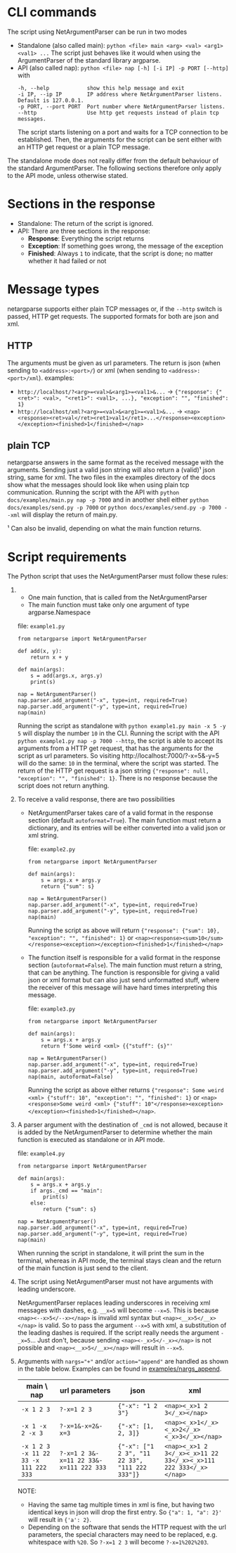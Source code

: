 # CLI commands
The script using NetArgumentParser can be run in two modes
- Standalone (also called main): `python <file> main <arg> <val> <arg1> <val1> ...`
  The script just behaves like it would when using the ArgumentParser of the standard library argparse.
- API (also called nap): `python <file> nap [-h] [-i IP] -p PORT [--http]` with
  ```
  -h, --help            show this help message and exit
  -i IP, --ip IP        IP address where NetArgumentParser listens. Default is 127.0.0.1.
  -p PORT, --port PORT  Port number where NetArgumentParser listens.
  --http                Use http get requests instead of plain tcp messages.
  ```
  The script starts listening on a port and waits for a TCP connection to be established. Then, the arguments for the script can be sent either with an HTTP get request or a plain TCP message.

The standalone mode does not really differ from the default behaviour of the standard ArgumentParser. The following sections therefore only apply to the API mode, unless otherwise stated.

# Sections in the response
- Standalone: The return of the script is ignored.
- API: There are three sections in the response:
  - **Response**: Everything the script returns
  - **Exception**: If something goes wrong, the message of the exception
  - **Finished**: Always `1` to indicate, that the script is done; no matter whether it had failed or not

# Message types
netargparse supports either plain TCP messages or, if the `--http` switch is passed, HTTP get requests. The supported formats for both are json and xml.

## HTTP
The arguments must be given as url parameters. The return is json (when sending to `<address>:<port>/`) or xml (when sending to `<address>:<port>/xml`).
examples:
- `http://localhost/?<arg>=<val>&<arg1>=<val1>&...` -> `{"response": {"<ret>": <val>, "<ret1>": <val1>, ...}, "exception": "", "finished": 1}`
- `http://localhost/xml?<arg>=<val>&<arg1>=<val1>&...` -> `<nap><response><ret>val</ret><ret1>val1</ret1>...</response><exception></exception><finished>1</finished></nap>`

## plain TCP
netargparse answers in the same format as the received message with the arguments. Sending just a valid json string will also return a (valid)¹ json string, same for xml. The two files in the examples directory of the docs show what the messages should look like when using plain tcp communication. Running the script with the API with `python docs/examples/main.py nap -p 7000` and in another shell either `python docs/examples/send.py -p 7000` or `python docs/examples/send.py -p 7000 --xml` will display the return of main.py.

¹ Can also be invalid, depending on what the main function returns.

# Script requirements
The Python script that uses the NetArgumentParser must follow these rules:
1)  - One main function, that is called from the NetArgumentParser
    - The main function must take only one argument of type argparse.Namespace

    file: `example1.py`
    ```
    from netargparse import NetArgumentParser

    def add(x, y):
        return x + y

    def main(args):
        s = add(args.x, args.y)
        print(s)

    nap = NetArgumentParser()
    nap.parser.add_argument("-x", type=int, required=True)
    nap.parser.add_argument("-y", type=int, required=True)
    nap(main)
    ```
    Running the script as standalone with `python example1.py main -x 5 -y 5` will display the number `10` in the CLI. Running the script with the API `python example1.py nap -p 7000 --http`, the script is able to accept its arguments from a HTTP get request, that has the arguments for the script as url parameters. So visiting http://localhost:7000/?-x=5&-y=5 will do the same: `10` in the terminal, where the script was started. The return of the HTTP get request is a json string `{"response": null, "exception": "", "finished": 1}`. There is no response because the script does not return anything.

2)  To receive a valid response, there are two possibilities
    - NetArgumentParser takes care of a valid format in the response section (default `autoformat=True`). The main function must return a dictionary, and its entries will be either converted into a valid json or xml string.

      file: `example2.py`
      ```
      from netargparse import NetArgumentParser

      def main(args):
          s = args.x + args.y
          return {"sum": s}

      nap = NetArgumentParser()
      nap.parser.add_argument("-x", type=int, required=True)
      nap.parser.add_argument("-y", type=int, required=True)
      nap(main)
      ````
      Running the script as above will return `{"response": {"sum": 10}, "exception": "", "finished": 1}` or `<nap><response><sum>10</sum></response><exception></exception><finished>1</finished></nap>`

    - The function itself is responsible for a valid format in the response section (`autoformat=False`). The main function must return a string, that can be anything. The function is responsible for giving a valid json or xml format but can also just send unformatted stuff, where the receiver of this message will have hard times interpreting this message.

      file: `example3.py`
      ```
      from netargparse import NetArgumentParser

      def main(args):
          s = args.x + args.y
          return f'Some weird <xml> {{"stuff": {s}"'

      nap = NetArgumentParser()
      nap.parser.add_argument("-x", type=int, required=True)
      nap.parser.add_argument("-y", type=int, required=True)
      nap(main, autoformat=False)
      ````
      Running the script as above either returns `{"response": Some weird <xml> {"stuff": 10", "exception": "", "finished": 1}` or `<nap><response>Some weird <xml> {"stuff": 10"</response><exception></exception><finished>1</finished></nap>`.

3)  A parser argument with the destination of `_cmd` is not allowed, because it is added by the NetArgumentParser to determine whether the main function is executed as standalone or in API mode.

    file: `example4.py`
    ```
    from netargparse import NetArgumentParser

    def main(args):
        s = args.x + args.y
        if args._cmd == "main":
            print(s)
        else:
            return {"sum": s}

    nap = NetArgumentParser()
    nap.parser.add_argument("-x", type=int, required=True)
    nap.parser.add_argument("-y", type=int, required=True)
    nap(main)
    ````
    When running the script in standalone, it will print the sum in the terminal, whereas in API mode, the terminal stays clean and the return of the main function is just send to the client.

4)  The script using NetArgumentParser must not have arguments with leading underscore.

    NetArgumentParser replaces leading underscores in receiving xml messages with dashes, e.g. `__x=5` will become `--x=5`. This is because `<nap><--x>5</--x></nap>` is invalid xml syntax but `<nap><__x>5</__x></nap>` is valid. So to pass the argument `--x=5` with xml, a substitution of the leading dashes is required. If the script really needs the argument `-_x=5`... Just don't, because sending `<nap><-_x>5</-_x></nap>` is not possible and `<nap><__x>5</__x></nap>` will result in `--x=5`.

5) Arguments with `nargs="+"` and/or `action="append"` are handled as shown in the table below. Examples can be found in [examples/nargs_append](examples/nargs_append).

   |main \ nap|url parameters|json|xml|
   |--|--|--|--|
   |`-x 1 2 3`|`?-x=1 2 3`|`{"-x": "1 2 3"}`|`<nap><_x>1 2 3</_x></nap>`|
   |`-x 1 -x 2 -x 3`|`?-x=1&-x=2&-x=3`|`{"-x": [1, 2, 3]}`|`<nap><_x>1</_x><_x>2</_x><_x>3</_x></nap>`|
   |`-x 1 2 3 -x 11 22 33 -x 111 222 333`|`?-x=1 2 3&-x=11 22 33&-x=111 222 333`|`{"-x": ["1 2 3", "11 22 33", "111 222 333"]}`|`<nap><_x>1 2 3</_x><_x>11 22 33</_x><_x>111 222 333</_x></nap>`|

   NOTE:
     - Having the same tag multiple times in xml is fine, but having two identical keys in json will drop the first entry. So `{"a": 1, "a": 2}'` will result in `{'a': 2}`.
     - Depending on the software that sends the HTTP request with the url parameters, the special characters may need to be replaced, e.g. whitespace with `%20`. So `?-x=1 2 3` will become `?-x=1%202%203`.
